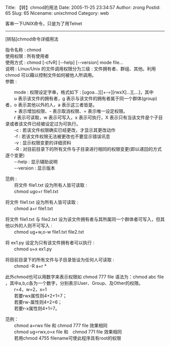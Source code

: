 Title: 【转】chmod的用法
Date: 2005-11-25 23:34:57
Author: zrong
Postid: 65
Slug: 65
Nicename: unixchmod
Category: web

客串一下UNIX命令，只是为了用Telnet

--------------------------------------------------------------------------------

[转贴]chmod命令详细用法

指令名称 : chmod  
使用权限 : 所有使用者  
使用方式 : chmod [-cfvR] [--help] [--version] mode file...  
说明 : Linux/Unix 的文件调用权限分为三级 : 文件拥有者、群组、其他。利用
chmod 可以藉以控制文件如何被他人所调用。  
参数 :

<!--more-->  
　　mode : 权限设定字串，格式如下 :
[ugoa...][[+-=][rwxX]...][,...]，其中  
　　u 表示该文件的拥有者，g
表示与该文件的拥有者属于同一个群体(group)者，o 表示其他以外的人，a
表示这三者皆是。  
　　+ 表示增加权限、- 表示取消权限、= 表示唯一设定权限。  
　　r 表示可读取，w 表示可写入，x 表示可执行，X
表示只有当该文件是个子目录或者该文件已经被设定过为可执行。  
　　-c : 若该文件权限确实已经更改，才显示其更改动作  
　　-f : 若该文件权限无法被更改也不要显示错误讯息  
　　-v : 显示权限变更的详细资料  
　　-R :
对目前目录下的所有文件与子目录进行相同的权限变更(即以递回的方式逐个变更)  
　　--help : 显示辅助说明  
　　--version : 显示版本

范例 :  
　　将文件 file1.txt 设为所有人皆可读取 :  
　　chmod ugo+r file1.txt

将文件 file1.txt 设为所有人皆可读取 :  
　　chmod a+r file1.txt

将文件 file1.txt 与 file2.txt
设为该文件拥有者与其所属同一个群体者可写入，但其他以外的人则不可写入 :  
　　chmod ug+w,o-w file1.txt file2.txt

将 ex1.py 设定为只有该文件拥有者可以执行 :  
　　chmod u+x ex1.py

将目前目录下的所有文件与子目录皆设为任何人可读取 :  
　　chmod -R a+r \*

此外chmod也可以用数字来表示权限如 chmod 777 file 语法为：chmod abc file
，其中a,b,c各为一个数字，分别表示User、Group、及Other的权限。  
　　r=4，w=2，x=1  
　　若要rwx属性则4+2+1=7；  
　　若要rw-属性则4+2=6；  
　　若要r-x属性则4+1=7。

范例：  
　　chmod a=rwx file 和 chmod 777 file 效果相同  
　　chmod ug=rwx,o=x file 和　chmod 771 file 效果相同  
　　若用chmod 4755 filename可使此程序具有root的权限

